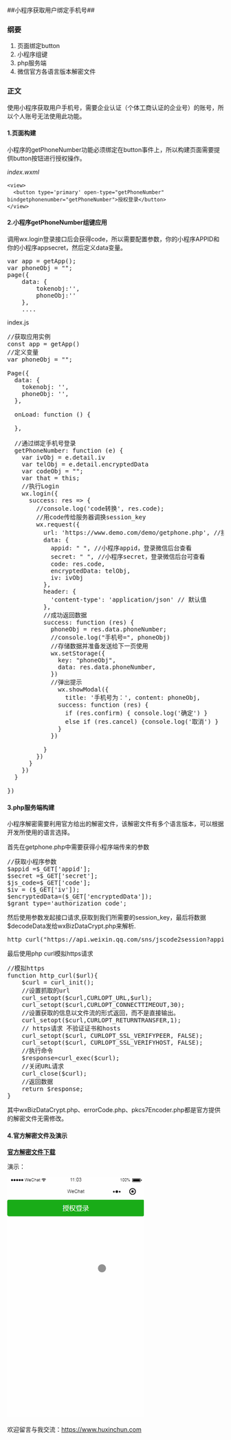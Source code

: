 ##小程序获取用户绑定手机号##


### 纲要 ###
1. 页面绑定button
2. 小程序组键
3. php服务端
4. 微信官方各语言版本解密文件

### 正文 ###
使用小程序获取用户手机号，需要企业认证（个体工商认证的企业号）的账号，所以个人账号无法使用此功能。

#### 1.页面构建 ####
小程序的getPhoneNumber功能必须绑定在button事件上，所以构建页面需要提供button按钮进行授权操作。

*index.wxml*

```
<view>
  <button type='primary' open-type="getPhoneNumber" bindgetphonenumber="getPhoneNumber">授权登录</button>
</view>
```

#### 2.小程序getPhoneNumber组键应用 ####

调用wx.login登录接口后会获得code，所以需要配置参数，你的小程序APPID和你的小程序appsecret，然后定义data变量。

<pre name="code" class="javascript">
var app = getApp();
var phoneObj = "";
page({
    data: {
        tokenobj:'',
        phoneObj:''
    },
    ....
</pre>

index.js

<pre>
//获取应用实例
const app = getApp()
//定义变量
var phoneObj = "";

Page({
  data: {
    tokenobj: '',
    phoneObj: '',
  },

  onLoad: function () {
    
  },

  //通过绑定手机号登录
  getPhoneNumber: function (e) {
    var ivObj = e.detail.iv
    var telObj = e.detail.encryptedData
    var codeObj = "";
    var that = this;
    //执行Login
    wx.login({
      success: res => {
        //console.log('code转换', res.code); 
        //用code传给服务器调换session_key
        wx.request({
          url: 'https://www.demo.com/demo/getphone.php', //接口请求地址
          data: {
            appid: " ", //小程序appid，登录微信后台查看
            secret: " ", //小程序secret，登录微信后台可查看
            code: res.code,
            encryptedData: telObj,
            iv: ivObj
          },
          header: {
            'content-type': 'application/json' // 默认值
          },
          //成功返回数据
          success: function (res) {
            phoneObj = res.data.phoneNumber;
            //console.log("手机号=", phoneObj)
            //存储数据并准备发送给下一页使用
            wx.setStorage({
              key: "phoneObj",
              data: res.data.phoneNumber,
            })
            //弹出提示
              wx.showModal({ 
                title: '手机号为：', content: phoneObj, 
              success: function (res) { 
                if (res.confirm) { console.log('确定') } 
                else if (res.cancel) {console.log('取消') } 
              } 
            }) 
          
          }
        })
      }
    })
  }

})
</pre>


#### 3.php服务端构建 ####

小程序解密需要利用官方给出的解密文件，该解密文件有多个语言版本，可以根据开发所使用的语言选择。

首先在getphone.php中需要获得小程序端传来的参数
<pre>
//获取小程序参数
$appid =$_GET['appid'];
$secret =$_GET['secret'];
$js_code=$_GET['code'];
$iv = ($_GET['iv']);
$encryptedData=($_GET['encryptedData']);
$grant_type='authorization_code';
</pre>
然后使用参数发起接口请求,获取到我们所需要的session_key，最后将数据$decodeData发给wxBizDataCrypt.php来解析.
<pre>
http_curl("https://api.weixin.qq.com/sns/jscode2session?appid=$appid&secret=$secret&js_code=$js_code&grant_type=$grant_type");
</pre>

最后使用php curl模拟https请求
<pre>
//模拟https
function http_curl($url){
    $curl = curl_init();
    //设置抓取的url
    curl_setopt($curl,CURLOPT_URL,$url);
    curl_setopt($curl,CURLOPT_CONNECTTIMEOUT,30);
    //设置获取的信息以文件流的形式返回，而不是直接输出。
    curl_setopt($curl,CURLOPT_RETURNTRANSFER,1);
    // https请求 不验证证书和hosts
    curl_setopt($curl, CURLOPT_SSL_VERIFYPEER, FALSE);
    curl_setopt($curl, CURLOPT_SSL_VERIFYHOST, FALSE);
    //执行命令
    $response=curl_exec($curl);
    //关闭URL请求
    curl_close($curl);
    //返回数据
    return $response;
}
</pre>

其中wxBizDataCrypt.php、errorCode.php、pkcs7Encoder.php都是官方提供的解密文件无需修改。

#### 4.官方解密文件及演示 ####

**[官方解密文件下载](https://developers.weixin.qq.com/miniprogram/dev/demo/aes-sample.zip "解密文件下载")**

演示：

![演示](https://github.com/HXCblog/getPhoneNumber/blob/master/getphone.gif)


欢迎留言与我交流：https://www.huxinchun.com
